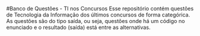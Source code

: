 #Banco de Questões - TI nos Concursos
Esse repositório contém questões de Tecnologia da Informação dos últimos concursos de forma categórica. As questões são do tipo saída, ou seja, questões onde há um código no
enunciado e o resultado (saída) está entre as alternativas.
